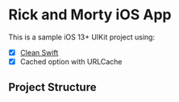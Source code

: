 # Rick and Morty iOS App

This is a sample iOS 13+ UIKit project using:

- [x] [Clean Swift](https://clean-swift.com/)
- [x] Cached option with URLCache

## Project Structure


